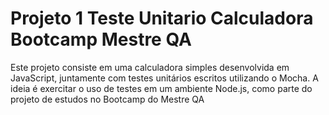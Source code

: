 # Projeto 1 Teste Unitario Calculadora Bootcamp Mestre QA
 Este projeto consiste em uma calculadora simples desenvolvida em JavaScript, juntamente com testes unitários escritos utilizando o Mocha. A ideia é exercitar o uso de testes em um ambiente Node.js, como parte do projeto de estudos no Bootcamp do Mestre QA
